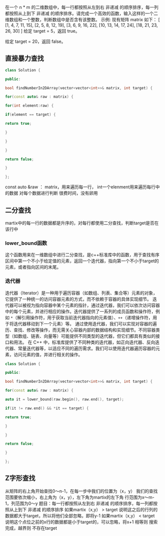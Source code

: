 在一个 n * m 的二维数组中，每一行都按照从左到右 非递减 的顺序排序，每一列都按照从上到下 非递减 的顺序排序。请完成一个高效的函数，输入这样的一个二维数组和一个整数，判断数组中是否含有该整数。
示例:
现有矩阵 matrix 如下：
[
  [1,   4,  7, 11, 15],
  [2,   5,  8, 12, 19],
  [3,   6,  9, 16, 22],
  [10, 13, 14, 17, 24],
  [18, 21, 23, 26, 30]
]
给定 target = 5，返回 true。

给定 target = 20，返回 false。
## 直接暴力查找
```c++
class Solution {

public:

bool findNumberIn2DArray(vector<vector<int>>& matrix, int target) {

for(const auto& raw : matrix) {

for(int element:raw) {

if(element == target) {

return true;

}

}

}

return false;

}

};
```
const auto &raw ： matrix，用来遍历每一行，
int一个elenment用来遍历每行中的数据
对每个数据进行判断
很费时间，没有卵用
## 二分查找
martix中的每一行的数据都是升序的，对每行都使用二分查找，判断target是否在该行中
### lower_bound函数
这个函数用来在一维数组中进行二分查找，是c++标准库中的函数，用于查找有序区间中第一个不小于给定值的元素，返回一个迭代器，指向第一个不小于target的元素，或者指向区间的末尾。
### 迭代器
迭代器（Iterator）是一种用于遍历容器（如数组、列表、集合等）元素的对象，它提供了一种统一的访问容器元素的方式，而不依赖于容器的具体实现细节。
迭代器可以被视为指向容器中某个元素的指针，通过迭代器，我们可以依次访问容器中的每个元素，并进行相应的操作。迭代器提供了一系列的成员函数和操作符，例如 `*`（解引用操作符，用于获取当前迭代器指向的元素值）、`++`（递增操作符，用于将迭代器移动到下一个元素）等。
通过使用迭代器，我们可以实现对容器的遍历、查找、修改等操作，而无需关心容器内部的数据结构和实现细节。不同容器类型（如数组、链表、向量等）可能提供不同类型的迭代器，但它们都具有类似的接口和用法。
在 C++ 中，标准库提供了不同种类的迭代器，如正向迭代器、反向迭代器、常量迭代器等，以适应不同的遍历需求。我们可以使用迭代器遍历容器的元素，访问元素的值，并进行相关的操作。
```c++
class Solution {

public:

bool findNumberIn2DArray(vector<vector<int>>& matrix, int target) {

for(const auto& raw : matrix) {

auto it = lower_bound(raw.begin(), raw.end(), target);

if(it != raw.end() && *it == target) {

return true;

}

}

return false;

}

};
```
## Z字形查找
从矩阵的右上角开始查找0～n-1，在每一步中我们的位置为（x，y）
我们的查找范围要依次缩小，右上角为（x，y），左下角为martix的左下角
行范围为x～m-1，列范围为0～y
题目：每一行都按照从左到右 非递减 的顺序排序，每一列都按照从上到下 非递减 的顺序排序
如果martix（x,y） > target 说明这之后的行列的数据都大于target，所以将他们全部忽略，即将y-1
如果martix（x,y） < target 说明这个点位之前的x行的数据都是小于target的，可以忽略，将x+1
相等则 搜索完成，越界则 不存在target


